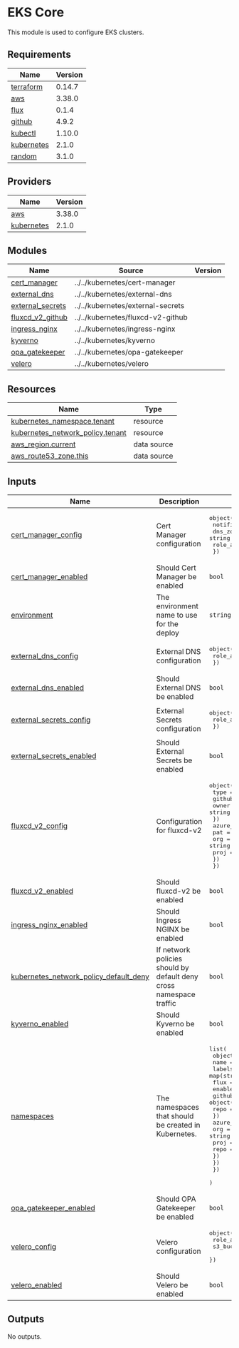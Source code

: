 # EKS Core

This module is used to configure EKS clusters.

## Requirements

| Name | Version |
|------|---------|
| <a name="requirement_terraform"></a> [terraform](#requirement\_terraform) | 0.14.7 |
| <a name="requirement_aws"></a> [aws](#requirement\_aws) | 3.38.0 |
| <a name="requirement_flux"></a> [flux](#requirement\_flux) | 0.1.4 |
| <a name="requirement_github"></a> [github](#requirement\_github) | 4.9.2 |
| <a name="requirement_kubectl"></a> [kubectl](#requirement\_kubectl) | 1.10.0 |
| <a name="requirement_kubernetes"></a> [kubernetes](#requirement\_kubernetes) | 2.1.0 |
| <a name="requirement_random"></a> [random](#requirement\_random) | 3.1.0 |

## Providers

| Name | Version |
|------|---------|
| <a name="provider_aws"></a> [aws](#provider\_aws) | 3.38.0 |
| <a name="provider_kubernetes"></a> [kubernetes](#provider\_kubernetes) | 2.1.0 |

## Modules

| Name | Source | Version |
|------|--------|---------|
| <a name="module_cert_manager"></a> [cert\_manager](#module\_cert\_manager) | ../../kubernetes/cert-manager |  |
| <a name="module_external_dns"></a> [external\_dns](#module\_external\_dns) | ../../kubernetes/external-dns |  |
| <a name="module_external_secrets"></a> [external\_secrets](#module\_external\_secrets) | ../../kubernetes/external-secrets |  |
| <a name="module_fluxcd_v2_github"></a> [fluxcd\_v2\_github](#module\_fluxcd\_v2\_github) | ../../kubernetes/fluxcd-v2-github |  |
| <a name="module_ingress_nginx"></a> [ingress\_nginx](#module\_ingress\_nginx) | ../../kubernetes/ingress-nginx |  |
| <a name="module_kyverno"></a> [kyverno](#module\_kyverno) | ../../kubernetes/kyverno |  |
| <a name="module_opa_gatekeeper"></a> [opa\_gatekeeper](#module\_opa\_gatekeeper) | ../../kubernetes/opa-gatekeeper |  |
| <a name="module_velero"></a> [velero](#module\_velero) | ../../kubernetes/velero |  |

## Resources

| Name | Type |
|------|------|
| [kubernetes_namespace.tenant](https://registry.terraform.io/providers/hashicorp/kubernetes/2.1.0/docs/resources/namespace) | resource |
| [kubernetes_network_policy.tenant](https://registry.terraform.io/providers/hashicorp/kubernetes/2.1.0/docs/resources/network_policy) | resource |
| [aws_region.current](https://registry.terraform.io/providers/hashicorp/aws/3.38.0/docs/data-sources/region) | data source |
| [aws_route53_zone.this](https://registry.terraform.io/providers/hashicorp/aws/3.38.0/docs/data-sources/route53_zone) | data source |

## Inputs

| Name | Description | Type | Default | Required |
|------|-------------|------|---------|:--------:|
| <a name="input_cert_manager_config"></a> [cert\_manager\_config](#input\_cert\_manager\_config) | Cert Manager configuration | <pre>object({<br>    notification_email = string<br>    dns_zone           = string<br>    role_arn           = string<br>  })</pre> | n/a | yes |
| <a name="input_cert_manager_enabled"></a> [cert\_manager\_enabled](#input\_cert\_manager\_enabled) | Should Cert Manager be enabled | `bool` | `true` | no |
| <a name="input_environment"></a> [environment](#input\_environment) | The environment name to use for the deploy | `string` | n/a | yes |
| <a name="input_external_dns_config"></a> [external\_dns\_config](#input\_external\_dns\_config) | External DNS configuration | <pre>object({<br>    role_arn = string<br>  })</pre> | n/a | yes |
| <a name="input_external_dns_enabled"></a> [external\_dns\_enabled](#input\_external\_dns\_enabled) | Should External DNS be enabled | `bool` | `true` | no |
| <a name="input_external_secrets_config"></a> [external\_secrets\_config](#input\_external\_secrets\_config) | External Secrets configuration | <pre>object({<br>    role_arn = string<br>  })</pre> | n/a | yes |
| <a name="input_external_secrets_enabled"></a> [external\_secrets\_enabled](#input\_external\_secrets\_enabled) | Should External Secrets be enabled | `bool` | `true` | no |
| <a name="input_fluxcd_v2_config"></a> [fluxcd\_v2\_config](#input\_fluxcd\_v2\_config) | Configuration for fluxcd-v2 | <pre>object({<br>    type = string<br>    github = object({<br>      owner = string<br>    })<br>    azure_devops = object({<br>      pat  = string<br>      org  = string<br>      proj = string<br>    })<br>  })</pre> | n/a | yes |
| <a name="input_fluxcd_v2_enabled"></a> [fluxcd\_v2\_enabled](#input\_fluxcd\_v2\_enabled) | Should fluxcd-v2 be enabled | `bool` | `true` | no |
| <a name="input_ingress_nginx_enabled"></a> [ingress\_nginx\_enabled](#input\_ingress\_nginx\_enabled) | Should Ingress NGINX be enabled | `bool` | `true` | no |
| <a name="input_kubernetes_network_policy_default_deny"></a> [kubernetes\_network\_policy\_default\_deny](#input\_kubernetes\_network\_policy\_default\_deny) | If network policies should by default deny cross namespace traffic | `bool` | `false` | no |
| <a name="input_kyverno_enabled"></a> [kyverno\_enabled](#input\_kyverno\_enabled) | Should Kyverno be enabled | `bool` | `true` | no |
| <a name="input_namespaces"></a> [namespaces](#input\_namespaces) | The namespaces that should be created in Kubernetes. | <pre>list(<br>    object({<br>      name   = string<br>      labels = map(string)<br>      flux = object({<br>        enabled = bool<br>        github = object({<br>          repo = string<br>        })<br>        azure_devops = object({<br>          org  = string<br>          proj = string<br>          repo = string<br>        })<br>      })<br>    })<br>  )</pre> | n/a | yes |
| <a name="input_opa_gatekeeper_enabled"></a> [opa\_gatekeeper\_enabled](#input\_opa\_gatekeeper\_enabled) | Should OPA Gatekeeper be enabled | `bool` | `true` | no |
| <a name="input_velero_config"></a> [velero\_config](#input\_velero\_config) | Velero configuration | <pre>object({<br>    role_arn     = string<br>    s3_bucket_id = string<br>  })</pre> | n/a | yes |
| <a name="input_velero_enabled"></a> [velero\_enabled](#input\_velero\_enabled) | Should Velero be enabled | `bool` | `false` | no |

## Outputs

No outputs.

